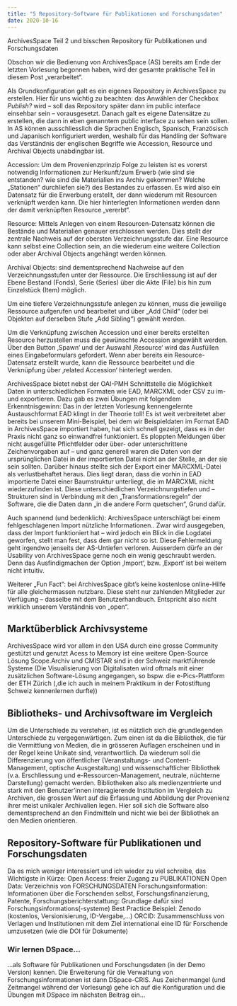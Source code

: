 ```yaml
---
title: "5 Repository-Software für Publikationen und Forschungsdaten"
date: 2020-10-16
---
```

ArchivesSpace Teil 2 und bisschen Repository für Publikationen und Forschungsdaten
 
Obschon wir die Bedienung von ArchivesSpace (AS) bereits am Ende der letzten Vorlesung begonnen haben, wird der gesamte praktische Teil in diesem Post „verarbeitet“. 

Als Grundkonfiguration galt es ein eigenes Repository in ArchivesSpace zu erstellen. Hier für uns wichtig zu beachten: das Anwählen der Checkbox *Publish?* wird – soll das Repository später dann im public interface einsehbar sein – vorausgesetzt. Danach galt es eigene Datensätze zu erstellen, die dann in eben genanntem public interface zu sehen sein sollen. In AS können ausschliesslich die Sprachen Englisch, Spanisch, Französisch und Japanisch konfiguriert werden, weshalb für das Handling der Software das Verständnis der englischen Begriffe wie Accession, Resource und Archival Objects unabdingbar ist. 

Accession: 
Um dem Provenienzprinzip Folge zu leisten ist es vorerst notwendig Informationen zur  Herkunft/zum Erwerb (wie sind sie entstanden? wie sind die Materialien ins Archiv gekommen? Welche „Stationen“ durchliefen sie?) des Bestandes zu erfassen. Es wird also ein Datensatz für die Erwerbung erstellt, der dann wiederum mit Resourcen verknüpft werden kann. Die hier hinterlegten Informationen werden dann der damit verknüpften Resource „vererbt“.

Resource: 
Mittels Anlegen von einem Resourcen-Datensatz können die Bestände und Materialien genauer erschlossen werden. Dies stellt der zentrale Nachweis auf der obersten Verzeichnungsstufe dar. Eine Resource kann selbst eine Collection sein, an die wiederum eine weitere Collection oder aber Archival Objects angehängt werden können.

Archival Objects:
sind dementsprechend Nachweise auf den Verzeichnungsstufen unter der Ressource. Die  Erschliessung ist auf der Ebene Bestand (Fonds), Serie (Series) über die Akte (File) bis hin zum Einzelstück (Item) möglich. 

Um eine tiefere Verzeichnungsstufe anlegen zu können, muss die jeweilige Ressource aufgerufen und bearbeitet und über „Add Child“ (oder bei Objekten auf derselben Stufe „Add Sibling“) gewählt werden.

Um die Verknüpfung zwischen Accession und einer bereits erstellten Resource herzustellen muss die gewünschte Accession angewählt werden. Über den Button ‚Spawn‘ und der Auswahl ‚Resource‘ wird das Ausfüllen eines Eingabeformulars gefordert. Wenn aber bereits ein Resource-Datensatz erstellt wurde, kann die Ressource bearbeitet und die Verknüpfung über ‚related Accession‘ hinterlegt werden. 

ArchivesSpace bietet nebst der OAI-PMH Schnittstelle die Möglichkeit Daten in unterschiedlichen Formaten wie EAD, MARCXML oder CSV zu im- und exportieren. Dazu gab es zwei Übungen mit folgendem Erkenntnisgewinn: Das in der letzten Vorlesung kennengelernte Austauschformat EAD klingt in der Theorie toll! Es ist weit verbreitetet aber bereits bei unserem Mini-Beispiel, bei dem wir Beispieldaten im Format EAD in ArchivesSpace importiert haben, hat sich schnell gezeigt, dass es in der Praxis nicht ganz so einwandfrei funktioniert. Es ploppten Meldungen über nicht ausgefüllte Pflichtfelder oder über- oder unterschrittene Zeichenvorgaben auf – und ganz generell waren die Daten von der ursprünglichen Datei in der importierten Datei nicht an der Stelle, an der sie sein sollten. Darüber hinaus stellte sich der Export einer MARCXML-Datei als verlustbehaftet heraus. Dies liegt daran, dass die vorhin in EAD importierte Datei einer Baumstruktur unterliegt, die im MARCXML nicht wiederzufinden ist. Diese unterschiedlichen Verzeichnungstiefen und –Strukturen sind in Verbindung mit den „Transformationsregeln“ der Software, die die Daten dann „in die andere Form quetschen“, Grund dafür.

Auch spannend (und bedenklich): ArchivesSpace unterschlägt bei einem fehlgeschlagenen Import nützliche Informationen.. Zwar wird ausgegeben, dass der Import funktioniert hat – wird jedoch ein Blick in die Logdatei geworfen, stellt man fest, dass dem gar nicht so ist. Diese Fehlermeldung geht irgendwo jenseits der AS-Untiefen verloren. Ausserdem dürfe an der Usability von ArchivesSpace gerne noch ein wenig geschraubt werden. Denn das Ausfindigmachen der Option ‚Import‘, bzw. ‚Export‘ ist bei weitem nicht intuitiv. 

Weiterer „Fun Fact“: bei ArchivesSpace gibt’s keine kostenlose online-Hilfe für alle gleichermassen nutzbare. Diese steht nur zahlenden Mitglieder zur Verfügung – dasselbe mit dem Benutzerhandbuch. Entspricht also nicht wirklich unserem Verständnis von „open“.

## Marktüberblick Archivsysteme
ArchivesSpace wird vor allem in den USA durch eine grosse Community gestützt und genutzt
Acess to Memory ist eine weitere Open-Source Lösung 
Scope.Archiv und CMISTAR sind in der Schweiz marktführende Systeme 
(Die Visualisierung von Digitalisaten wird oftmals mit einer zusätzlichen Software-Lösung angegangen, so bspw. die e-Pics-Plattform der ETH Zürich (,die ich auch in meinem Praktikum in der Fotostiftung Schweiz kennenlernen durfte))

## Bibliotheks- und Archivsoftware im Vergleich
Um die Unterschiede zu verstehen, ist es nützlich sich die grundlegenden Unterschiede zu vergegenwärtigen. Zum einen ist da die Bibliothek, die für die Vermittlung von Medien, die in grösseren Auflagen erscheinen und in der Regel keine Unikate sind, verantwortlich. Da wiederum soll die Differenzierung von öffentlicher (Veranstaltungs- und Content-Management, optische Ausgestaltung) und wissenschaftlicher Bibliothek (v.a. Erschliessung und e-Ressourcen-Management, neutrale, nüchterne Darstellung) gemacht werden. Bibliotheken also als medienzentrierte und stark mit den Benutzer’innen interagierende Institution im Vergleich zu Archiven, die grossen Wert auf die Erfassung und Abbildung der Provenienz ihrer meist unikaler Archivalien legen. Hier soll sich die Software also dementsprechend an den Findmitteln und nicht wie bei der Bibliothek an den Medien orientieren. 

## Repository-Software für Publikationen und Forschungsdaten
Da es mich weniger interessiert und ich wieder zu viel schreibe, das Wichtigste in Kürze:
Open Access: freier Zugang zu PUBLIKATIONEN 
Open Data: Verzeichnis von FORSCHUNGSDATEN 
Forschungsinformation: Informationen über die Forschenden selbst, Forschungsfinanzierung, Patente,
Forschungsberichterstattung: Grundlage dafür sind Forschungsinformations(-systeme)
Best Practice Beispiel: Zenodo (kostenlos, Versionisierung, ID-Vergabe,…)
ORCID: Zusammenschluss von Verlagen und Institutionen mit dem Ziel international eine ID für Forschende umzusetzen (wie die DOI für Dokumente)

### Wir lernen DSpace…
…als Software für Publikationen und Forschungsdaten (in der Demo Version) kennen. Die Erweiterung für die Verwaltung von Forschungsinformationen ist dann DSpace-CRIS.
Aus Zeichenmangel (und Zeitmangel während der Vorlesung) gehe ich auf die Konfiguration und die Übungen mit DSpace im nächsten Beitrag ein…

